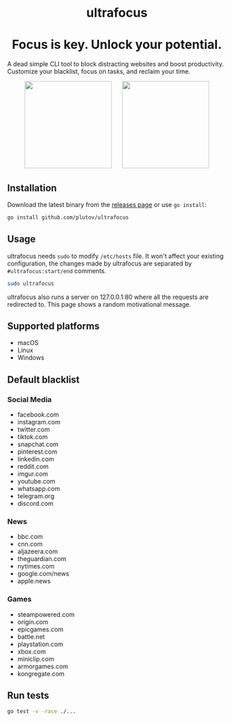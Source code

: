 <h1 align="center">
ultrafocus
</h1>

<h1 align="center">
Focus is key. Unlock your potential.
</h1>

A dead simple CLI tool to block distracting websites and boost productivity. Customize your blacklist, focus on tasks, and reclaim your time.

<p align="center" width="100%">
<img src="https://github.com/plutov/ultrafocus/blob/main/screenshots/domains.png" hspace="10" height="200px">
<img src="https://github.com/plutov/ultrafocus/blob/main/screenshots/status.png" hspace="10" height="200px">
</p>

## Installation

Download the latest binary from the [releases page](https://github.com/plutov/ultrafocus/releases/latest) or use `go install`:

```bash
go install github.com/plutov/ultrafocus
```

## Usage

ultrafocus needs `sudo` to modify `/etc/hosts` file. It won't affect your existing configuration, the changes made by ultrafocus are separated by `#ultrafocus:start/end` comments.

```bash
sudo ultrafocus
```

ultrafocus also runs a server on 127.0.0.1:80 where all the requests are redirected to. This page shows a random motivational message.

## Supported platforms

- macOS
- Linux
- Windows

## Default blacklist

### Social Media

- facebook.com
- instagram.com
- twitter.com
- tiktok.com
- snapchat.com
- pinterest.com
- linkedin.com
- reddit.com
- imgur.com
- youtube.com
- whatsapp.com
- telegram.org
- discord.com

### News

- bbc.com
- cnn.com
- aljazeera.com
- theguardian.com
- nytimes.com
- google.com/news
- apple.news

### Games

- steampowered.com
- origin.com
- epicgames.com
- battle.net
- playstation.com
- xbox.com
- miniclip.com
- armorgames.com
- kongregate.com

## Run tests

```bash
go test -v -race ./...
```
